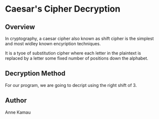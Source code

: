 # Caesar's Cipher Decryption

## Overview

In cryptography, a caesar cipher also known as shift cipher is the simplest and most widley known encyription techniques.

It is a tyoe of substitution cipher where each letter in the plaintext is replaced by a letter some fixed number of positions down the alphabet.


## Decryption Method

For our program, we are going to decript using the right shift of 3.

## Author
Anne Kamau
